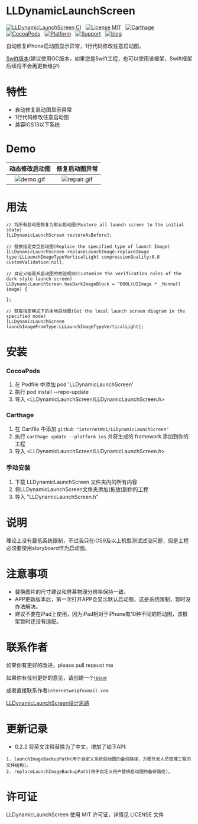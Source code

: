 LLDynamicLaunchScreen
==============
[![LLDynamicLaunchScreen CI](https://github.com/internetWei/LLDynamicLaunchScreen/workflows/LLDynamicLaunchScreen%20CI/badge.svg)](https://github.com/internetWei/LLDynamicLaunchScreen/actions)&nbsp;&nbsp; [![License MIT](https://img.shields.io/badge/license-MIT-green.svg?style=flat)](https://github.com/internetWei/LLDynamicLaunchScreen/blob/master/LICENSE)&nbsp;&nbsp; [![Carthage](https://img.shields.io/badge/Carthage-compatible-blue)](https://github.com/Carthage/Carthage)&nbsp; &nbsp;[![CocoaPods](https://img.shields.io/badge/pod-0.2.2-blue)](http://cocoapods.org/pods/LLDynamicLaunchScreen)&nbsp;&nbsp; [![Platform](https://img.shields.io/badge/platform-ios-lightgrey)](https://www.apple.com/nl/ios)&nbsp;&nbsp; [![Support](https://img.shields.io/badge/support-iOS%209%2B-blue)](https://www.apple.com/nl/ios)&nbsp;&nbsp; [![blog](https://img.shields.io/badge/blog-budo-blue)](https://internetwei.github.io/)

自动修复iPhone启动图显示异常，1行代码修改任意启动图。

[Swift版本](https://github.com/internetWei/LLaunchScreen)(建议使用OC版本，如果您是Swift工程，也可以使用该框架，Swift框架后续将不会再更新维护)

特性
==============
- 自动修复启动图显示异常
- 1行代码修改任意启动图
- 兼容iOS13以下系统

Demo
==============
| 动态修改启动图  | 修复启动图异常 |
| :-------------: | :-------------: |
| ![demo.gif](https://gitee.com/internetWei/lldynamic-launch-screen/raw/master/Resources/demo.gif)  | ![repair.gif](https://gitee.com/internetWei/lldynamic-launch-screen/raw/master/Resources/Repair.gif)  |

用法
==============
```objc
// 将所有启动图恢复为默认启动图(Restore all launch screen to the initial state)
[LLDynamicLaunchScreen restoreAsBefore];

// 替换指定类型启动图(Replace the specified type of launch Image)
[LLDynamicLaunchScreen replaceLaunchImage:replaceImage type:LLLaunchImageTypeVerticalLight compressionQuality:0.8 customValidation:nil];

// 自定义暗黑系启动图的校验规则(Customize the verification rules of the dark style launch screen)
LLDynamicLaunchScreen.hasDarkImageBlock = ^BOOL(UIImage * _Nonnull image) {
        
};

// 获取指定模式下的本地启动图(Get the local launch screen diagram in the specified mode)
[LLDynamicLaunchScreen launchImageFromType:LLLaunchImageTypeVerticalLight];
```

安装
==============
### CocoaPods
1. 在 Podfile 中添加 pod 'LLDynamicLaunchScreen'
2. 执行 pod install --repo-update
3. 导入 \<LLDynamicLaunchScreen/LLDynamicLaunchScreen.h\>

### Carthage
1. 在 Cartfile 中添加 `github "internetWei/LLDynamicLaunchScreen"`
2. 执行 `carthage update --platform ios` 并将生成的 framework 添加到你的工程
3. 导入 \<LLDynamicLaunchScreen/LLDynamicLaunchScreen.h\>

### 手动安装
1. 下载 LLDynamicLaunchScreen 文件夹内的所有内容
2. 将LLDynamicLaunchScreen文件夹添加(拖放)到你的工程
3. 导入 "LLDynamicLaunchScreen.h"

说明
==============
理论上没有最低系统限制，不过我只在iOS9及以上机型测试过没问题，但是工程必须要使用storyboard作为启动图。

注意事项
==============
* 替换图片的尺寸建议和屏幕物理分辨率保持一致。
* APP更新版本后，第一次打开APP会显示默认启动图，这是系统限制，暂时没办法解决。
* 建议不要在iPad上使用，因为iPad相对于iPhone有10种不同的启动图，该框架暂时还没有适配。

联系作者
==============
如果你有更好的改进，please pull reqeust me

如果你有任何更好的意见，请创建一个[issue](https://gitee.com/internetWei/lldynamic-launch-screen/issues)

或者直接联系作者`internetwei@foxmail.com`

[LLDynamicLaunchScreen设计思路](https://internetwei.github.io/2021/03/02/LLDynamicLaunchScreen%20%E8%AE%BE%E8%AE%A1%E6%80%9D%E8%B7%AF/)

更新记录
==============
- 0.2.2 将英文注释替换为了中文，增加了如下API:

```
1. launchImageBackupPath(用于自定义系统启动图的备份路径，方便开发人员管理工程的文件结构)。
2. replaceLaunchImageBackupPath(用于自定义用户替换启动图的备份路径)。
```

许可证
==============
LLDynamicLaunchScreen 使用 MIT 许可证，详情见 LICENSE 文件
